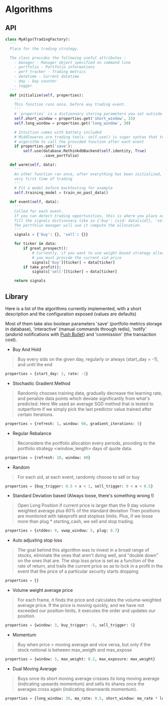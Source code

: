 Algorithms
==========

API
---

```python
class MyAlgo(TradingFactory):
  '''
  Place for the trading strategy.

  The class provides the following useful attributes :
    - manager - Manager object specified on command line
    - portfolio - Portfolio informations
    - perf_tracker - Trading metrics
    - datetime - Current datetime
    - day - Day counter
    - logger
  '''
  def initialize(self, properties):
    '''
    This function runs once, before any trading event.
    '''
    # `properties` is a dictionnary storing parameters you set outside.
    self.short_window = properties.get('short_window', 15)
    self.long_window = properties.get('long_window', 30)

    # Intuition comes with battery included
    # Middlewares are trading tools. self.use() is sugar syntax that tells the
    # algorithm to call the provided function after each event
    if properties.get('save'):
        self.use(database.RethinkdbBackend(self.identity, True)
                 .save_portfolio)

  def warm(self, data):
    '''
    An other function ran once, after everything has been initialized, the
    very first time of trading
    '''
    # Fit a model before backtesting for example
    self.training_model = train_on_past_data()

  def event(self, data):
    '''
    Called for each event.
    If you can detect trading opportunities, this is where you place orders or
    fill the signals dictionnary like so {'buy': {sid: data[sid]}, 'sell': {}}
    The portfolio manager will use it compute the allocation.
    '''
    signals = {'buy': {}, 'sell': {}}

    for ticker in data:
        if great_prospect():
            # Currently, if you want to use weight-based strategy allocation,
            # you must provide the current sid price
            signals['buy'][ticker] = data[ticker]
        if take_profit():
            signals['sell'][ticker] = data[ticker]

    return signals
```


Library
-------

Here is a list of the algorithms currently implemented, with a short
description and the configuration exposed (values are defaults)

Most of them take also boolean parameters 'save' (portfolio metrics storage in
database), 'interactive' (manual commands through redis), 'notify' (andorid
notifications with [Push Bullet](pushbullet.com)) and 'commission' (the
transaction cost).

* Buy And Hold
> Buy every sids on the given day, regularly or always (start_day = -1), and
> until the end
```python
properties = {start_day: 2, rate: -1}
```

* Stochastic Gradient Method
> Randomly chooses training data, gradually decrease the learning rate, and
> penalize data points which deviate significantly from what's predicted. Here
> We used an average SGD method that is tested to outperform if we simply pick
> the last predictor value trained after certain iterations.
```python
properties = {refresh: 1, window: 60, gradient_iterations: 5}
```

* Regular Rebalance
> Reconsidere the portfolio allocation every <refresh> periods,
> providing to the portfolio strategy <window_length> days of quote data.
```python
properties = {refresh: 10, window: 40}
```

* Random
> For each sid, at each event, randomly choose to sell or buy
```python
properties = {buy_trigger: 0.5 < x < 1, sell_trigger: 0 < x < 0.5}
```

* Standard Deviation based (Always loose, there's something wrong !)
> Open Long Position if current price is larger than the 9 day volume weighted
> average plus 60% of the standard deviation Then positions are monitored with
> takeprofit and stoploss limits.  Plus, if we loose more than plug *
> starting_cash, we sell and stop trading.
```python
properties = {stddev: 9, vwap_window: 5, plug: 0.7}
```

* Auto adjusting stop loss
> The goal behind this algorithm was to invest in a broad range of stocks,
> eliminate the ones that aren't doing well, and "double down" on the ones that
> are.  The stop loss price is set as a function of the rate of return, and
> trails the current price so as to lock in a profit in the event that the
> price of a particular security starts dropping
```python
properties = {}
```

* Volume weight average price
> For each frame, it finds the price and calculates the volume-weighted average
> price.  If the price is moving quickly, and we have not exceeded our position
> limits, it executes the order and updates our position.
```python
properties = {window: 3, buy_trigger: -5, sell_trigger: 5}
```

* Momentum
> Buy when price > moving average and vice versa, but only if the stock
> notional is between max_weigth and max_expose
```python
properties = {window: 3, max_weight: 0.2, max_exposure: max_weight}
```

* Dual Moving Average
> Buys once its short moving average crosses its long moving average
> (indicating upwards momentum) and sells its shares once the averages cross
> again (indicating downwards momentum).
```python
properties = {long_window: 30, ma_rate: 0.5, short_window: ma_rate * long_window, threshold: 0}
```
